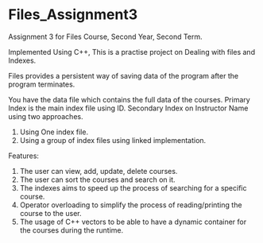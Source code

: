 # Files_Assignment3
Assignment 3 for Files Course, Second Year, Second Term.

Implemented Using C++, This is a practise project on Dealing with files and Indexes.

Files provides a persistent way of saving data of the program after the program terminates.

You have the data file which contains the full data of the courses.
Primary Index is the main index file using ID.
Secondary Index on Instructor Name using two approaches.
1. Using One index file.
2. Using a group of index files using linked implementation.

Features:
1. The user can view, add, update, delete courses.
2. The user can sort the courses and search on it.
3. The indexes aims to speed up the process of searching for a specific course.
4. Operator overloading to simplify the process of reading/printing the course to the user.
5. The usage of C++ vectors to be able to have a dynamic container for the courses during the runtime.
